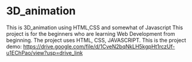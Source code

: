 # 3D_animation
This is 3D_animation using HTML,CSS and somewhat of Javascript
This project is for the beginners who are learning Web Development from beginning.
The project uses HTML, CSS, JAVASCRIPT.
This is the project demo: https://drive.google.com/file/d/1CveN2bqNkLH5kgpHt1rczUf-u1EChPao/view?usp=drive_link

